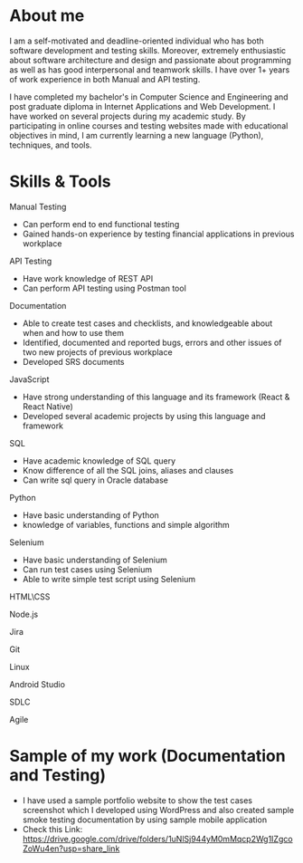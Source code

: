 # About me
I am a self-motivated and deadline-oriented individual who has both software development and testing skills. Moreover, extremely enthusiastic about software architecture and design and passionate about programming as well as has good interpersonal and teamwork skills. I have over 1+ years of work experience in both Manual and API testing.

I have completed my bachelor's in Computer Science and Engineering and post graduate diploma in Internet Applications and Web Development. I have worked on several projects during my academic study. By participating in online courses and testing websites made with educational objectives in mind, I am currently learning a new language (Python), techniques, and tools.

# Skills & Tools
Manual Testing
- Can perform end to end functional testing 
- Gained hands-on experience by testing financial applications in previous workplace

API Testing
- Have work knowledge of REST API
- Can perform API testing using Postman tool

Documentation
- Able to create test cases and checklists, and knowledgeable about when and how to use them
- Identified, documented and reported bugs, errors and other issues of two new projects of previous workplace
- Developed SRS documents

JavaScript
- Have strong understanding of this language and its framework (React & React Native)
- Developed several academic projects by using this language and framework

SQL
- Have academic knowledge of SQL query
- Know difference of all the SQL joins, aliases and clauses
- Can write sql query in Oracle database

Python
- Have basic understanding of Python
- knowledge of variables, functions and simple algorithm

Selenium
- Have basic understanding of Selenium
- Can run test cases using Selenium
- Able to write simple test script using Selenium

HTML\CSS 

Node.js

Jira

Git

Linux 

Android Studio

SDLC

Agile

# Sample of my work (Documentation and Testing)
- I have used a sample portfolio website to show the test cases screenshot which I developed using WordPress and also created sample smoke testing documentation by using sample mobile application
- Check this Link: https://drive.google.com/drive/folders/1uNlSj944yM0mMqcp2Wg1IZgcoZoWu4en?usp=share_link












